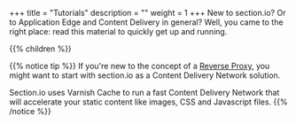 +++
title = "Tutorials"
description = ""
weight = 1
+++
New to section.io? Or to Application Edge and Content Delivery in general? Well, you came to the right place: read this material to quickly get up and running.

{{% children %}}

{{% notice tip %}}
If you're new to the concept of a <a href="https://en.wikipedia.org/wiki/Reverse_proxy" title="Reverse Proxy" target="_blank">Reverse Proxy</a>, you might want to start with section.io as a Content Delivery Network solution.

Section.io uses Varnish Cache to run a fast Content Delivery Network that will accelerate your static content like images, CSS and Javascript files.
{{% /notice %}}